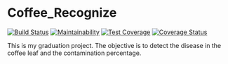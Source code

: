 # Coffee_Recognize
[![Build Status](https://travis-ci.org/Lucs1590/Coffee_Recognize.svg?branch=master)](https://travis-ci.org/Lucs1590/Coffee_Recognize)
[![Maintainability](https://api.codeclimate.com/v1/badges/a7e458e43bf1ca22e734/maintainability)](https://codeclimate.com/github/Lucs1590/Coffee_Recognize/maintainability)
[![Test Coverage](https://api.codeclimate.com/v1/badges/a7e458e43bf1ca22e734/test_coverage)](https://codeclimate.com/github/Lucs1590/Coffee_Recognize/test_coverage)
[![Coverage Status](https://coveralls.io/repos/github/Lucs1590/Coffee_Recognize/badge.svg?branch=master)](https://coveralls.io/github/Lucs1590/Coffee_Recognize?branch=master)

This is my graduation project. The objective is to detect the disease in the coffee leaf and the contamination percentage.
